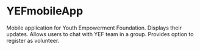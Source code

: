 # YEFmobileApp

Mobile application for Youth Empowerment Foundation.
Displays their updates.
Allows users to chat with YEF team in a group.
Provides option to register as volunteer.
